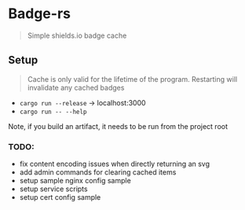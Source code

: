 # Badge-rs

> Simple shields.io badge cache

## Setup

> Cache is only valid for the lifetime of the program. Restarting will invalidate any cached badges

* `cargo run --release` -> localhost:3000
* `cargo run -- --help`

Note, if you build an artifact, it needs to be run from the project root


### TODO:

* fix content encoding issues when directly returning an svg
* add admin commands for clearing cached items
* setup sample nginx config sample
* setup service scripts
* setup cert config sample

